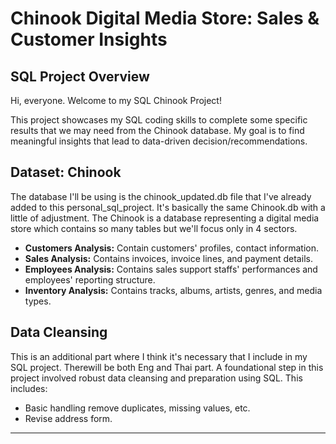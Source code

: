 # Chinook Digital Media Store: Sales & Customer Insights

## SQL Project Overview

Hi, everyone. Welcome to my SQL Chinook Project!

This project showcases my SQL coding skills to complete some specific results that we may need from the Chinook database.
My goal is to find meaningful insights that lead to data-driven decision/recommendations.

## Dataset: Chinook

The database I'll be using is the chinook_updated.db file that I've already added to this personal_sql_project. It's basically the same Chinook.db with a little of adjustment.
The Chinook is a database representing a digital media store which contains so many tables but we'll focus only in 4 sectors.

* **Customers Analysis:** Contain customers' profiles, contact information.
* **Sales Analysis:** Contains invoices, invoice lines, and payment details.
* **Employees Analysis:** Contains sales support staffs' performances and employees' reporting structure.
* **Inventory Analysis:** Contains tracks, albums, artists, genres, and media types.

## Data Cleansing

This is an additional part where I think it's necessary that I include in my SQL project.
Therewill be both Eng and Thai part. A foundational step in this project involved robust data cleansing and preparation using SQL. This includes:
* Basic handling remove duplicates, missing values, etc.
* Revise address form.

---
